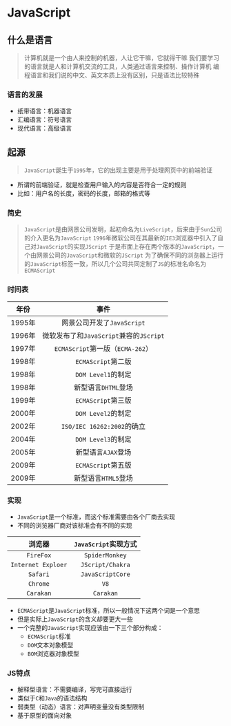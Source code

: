 # JavaScript

## 什么是语言

> 计算机就是一个由人来控制的机器，人让它干嘛，它就得干嘛
> 我们要学习的语言就是人和计算机交流的工具，人类通过语言来控制、操作计算机
> 编程语言和我们说的中文、英文本质上没有区别，只是语法比较特殊

### 语言的发展

- 纸带语言：机器语言
- 汇编语言：符号语言
- 现代语言：高级语言

## 起源

> `JavaScript`诞生于`1995`年，它的出现主要是用于处理网页中的前端验证

- 所谓的前端验证，就是检查用户输入的内容是否符合一定的规则
- 比如：用户名的长度，密码的长度，邮箱的格式等

### 简史

> `JavaScript`是由网景公司发明，起初命名为`LiveScript`，后来由于`Sun`公司的介入更名为`JavaScript`
> `1996`年微软公司在其最新的`IE3`浏览器中引入了自己对`JavaScript`的实现`JScript`
> 于是市面上存在两个版本的`JavaScript`，一个由网景公司的`JavaScript`和微软的`JScript`
> 为了确保不同的浏览器上运行的`JavaScript`标签一致，所以几个公司共同定制了`JS`的标准名命名为`ECMAScript`

### 时间表

|  年份  |                  事件                   |
| :----: | :-------------------------------------: |
| 1995年 |       网景公司开发了`JavaScript`        |
| 1996年 | 微软发布了和`JavaScript`兼容的`JScript` |
| 1997年 |    `ECMAScript`第一版（`ECMA-262`）     |
| 1998年 |           `ECMAScript`第二版            |
| 1998年 |           `DOM Level1`的制定            |
| 1998年 |           新型语言`DHTML`登场           |
| 1999年 |           `ECMAScript`第三版            |
| 2000年 |           `DOM Level2`的制定            |
| 2002年 |       `ISO/IEC 16262:2002`的确立        |
| 2004年 |           `DOM Level3`的制定            |
| 2005年 |           新型语言`AJAX`登场            |
| 2009年 |           `ECMAScript`第五版            |
| 2009年 |           新型语言`HTML5`登场           |

### 实现

- `JavaScript`是一个标准，而这个标准需要由各个厂商去实现
- 不同的浏览器厂商对该标准会有不同的实现

|       浏览器       | `JavaScript`实现方式 |
| :----------------: | :------------------: |
|     `FireFox`      |    `SpiderMonkey`    |
| `Internet Exploer` |   `JScript/Chakra`   |
|      `Safari`      |   `JavaScriptCore`   |
|      `Chrome`      |         `V8`         |
|     `Carakan`      |      `Carakan`       |

- `ECMAScript`是`JavaScript`标准，所以一般情况下这两个词是一个意思
- 但是实际上`JavaScript`的含义却要更大一些
- 一个完整的`JavaScript`实现应该由一下三个部分构成：
  - `ECMAScript`标准
  - `DOM`文本对象模型
  - `BOM`浏览器对象模型

### JS特点

- 解释型语言：不需要编译，写完可直接运行
- 类似于`C`和`Java`的语法结构
- 弱类型（动态）语言：对声明变量没有类型限制
- 基于原型的面向对象
